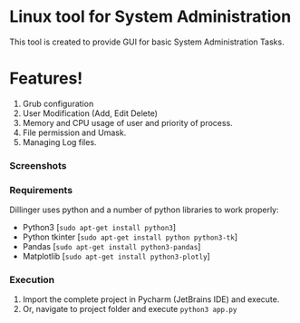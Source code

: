 # Linux tool for System Administration

This tool is created to provide GUI for basic System Administration Tasks.

# Features!

1. Grub configuration
2. User Modification (Add, Edit Delete)
3. Memory and CPU usage of user and priority of process.
4. File permission and Umask.
5. Managing Log files.

### Screenshots




### Requirements

Dillinger uses python and a number of python libraries to work properly:

* Python3 [`sudo apt-get install python3`]
* Python tkinter [`sudo apt-get install python python3-tk`]
* Pandas [`sudo apt-get install python3-pandas`]
* Matplotlib [`sudo apt-get install python3-plotly`]

### Execution

1.  Import the complete project in Pycharm (JetBrains IDE) and execute.
2.  Or, navigate to project folder and execute `python3 app.py`


